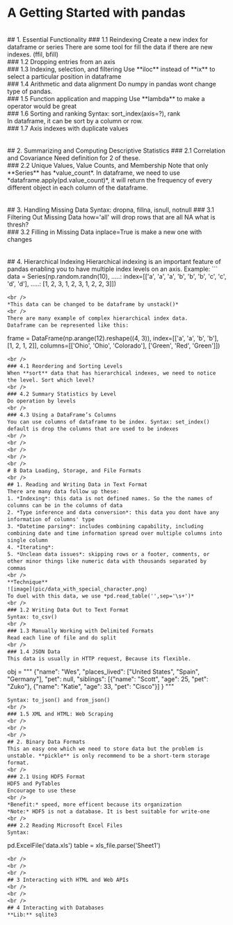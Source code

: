 # A Getting Started with pandas
<br />
## 1. Essential Functionality 
### 1.1 Reindexing
Create a new index for dataframe or series
There are some tool for fill the data if there are new indexes. (ffil, bfill)
<br />
### 1.2 Dropping entries from an axis
<br />
### 1.3 Indexing, selection, and filtering
Use **iloc** instead of **ix** to select a particular position in dataframe
<br />
### 1.4 Arithmetic and data alignment
Do numpy in pandas wont change type of pandas.
<br />
### 1.5 Function application and mapping
Use **lambda** to make a operator would be great
<br />
### 1.6 Sorting and ranking
Syntax: sort_index(axis=?), rank
<br />
In dataframe, it can be sort by a column or row.
<br />
### 1.7 Axis indexes with duplicate values
<br />
<br />
<br />
## 2. Summarizing and Computing Descriptive Statistics
### 2.1 Correlation and Covariance
Need definition for 2 of these.
<br />
### 2.2 Unique Values, Value Counts, and Membership
Note that only **Series** has *value_count*. In dataframe, we need to use *dataframe.apply(pd.value_count)*, it will return the frequency of every different object in each column of the dataframe.
<br />
<br />
<br />
## 3. Handling Missing Data
Syntax: dropna, fillna, isnull, notnull
### 3.1 Filtering Out Missing Data
how='all' will drop rows that are all NA
what is thresh?
<br />
### 3.2 Filling in Missing Data
inplace=True is make a new one with changes
<br />
<br />
<br />
## 4. Hierarchical Indexing
Hierarchical indexing is an important feature of pandas enabling you to have multiple index levels on an axis.
Example:
```
data = Series(np.random.randn(10),
.....:		index=[['a', 'a', 'a', 'b', 'b', 'b', 'c', 'c', 'd', 'd'],
.....:			[1, 2, 3, 1, 2, 3, 1, 2, 2, 3]])

```
<br />
*This data can be changed to be dataframe by unstack()*
<br />
There are many example of complex hierarchical index data.
Dataframe can be represented like this:
```
frame = DataFrame(np.arange(12).reshape((4, 3)),
 			index=[['a', 'a', 'b', 'b'], [1, 2, 1, 2]],
 			columns=[['Ohio', 'Ohio', 'Colorado'],
 				['Green', 'Red', 'Green']])
```
<br />
### 4.1 Reordering and Sorting Levels
When **sort** data that has hierarchical indexes, we need to notice the level. Sort which level?
<br />
### 4.2 Summary Statistics by Level
Do operation by levels
<br />
### 4.3 Using a DataFrame’s Columns
You can use columns of dataframe to be index. Syntax: set_index() default is drop the columns that are used to be indexes
<br />
<br />
<br />
<br />
<br />
# B Data Loading, Storage, and File Formats
<br />
## 1. Reading and Writing Data in Text Format
There are many data follow up these:
1. *Indexing*: this data is not defined names. So the the names of columns can be in the columns of data
2. *Type inference and data conversion*: this data you dont have any information of columns' type 
3. *Datetime parsing*: includes combining capability, including combining date and time information spread over multiple columns into single column
4. *Iterating*:
5. *Unclean data issues*: skipping rows or a footer, comments, or other minor things like numeric data with thousands separated by commas
<br />
**Technique**
![image](pic/data_with_special_character.png)
To duel with this data, we use *pd.read_table('',sep='\s+')*
<br />
### 1.2 Writing Data Out to Text Format
Syntax: to_csv()
<br />
### 1.3 Manually Working with Delimited Formats
Read each line of file and do split
<br />
### 1.4 JSON Data
This data is usually in HTTP request, Because its flexible.
```
obj = """
	{"name": "Wes",
	"places_lived": ["United States", "Spain", "Germany"],
	"pet": null,
	"siblings": [{"name": "Scott", "age": 25, "pet": "Zuko"},
		     {"name": "Katie", "age": 33, "pet": "Cisco"}]
}
"""
```
Syntax: to_json() and from_json()
<br />
### 1.5 XML and HTML: Web Scraping
<br />
<br />
<br />
## 2. Binary Data Formats
This an easy one which we need to store data but the problem is unstable. **pickle** is only recommend to be a short-term storage format.
<br />
### 2.1 Using HDF5 Format
HDF5 and PyTables
Encourage to use these
<br />
*Benefit:* speed, more efficent because its organization
*Note:* HDF5 is not a database. It is best suitable for write-one
<br />
### 2.2 Reading Microsoft Excel Files
Syntax: 
```
pd.ExcelFile('data.xls')
table = xls_file.parse('Sheet1')
``` 
<br />
<br />
<br />
## 3 Interacting with HTML and Web APIs
<br />
<br />
<br />
## 4 Interacting with Databases
**Lib:** sqlite3


